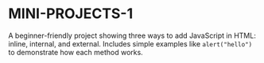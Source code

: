 # MINI-PROJECTS-1
A beginner-friendly project showing three ways to add JavaScript in HTML: inline, internal, and external. Includes simple examples like `alert("hello")` to demonstrate how each method works.
